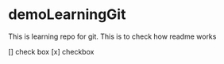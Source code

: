 # demoLearningGit
This is learning repo for git. 
This is to check how readme works


[] check box
[x] checkbox
